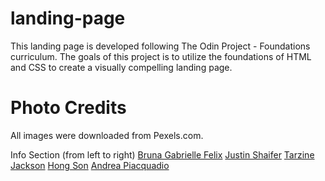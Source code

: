 # landing-page
This landing page is developed following The Odin Project - Foundations curriculum. The goals of this project is to utilize the foundations of HTML and CSS to create a visually compelling landing page.

# Photo Credits
All images were downloaded from Pexels.com.

Info Section (from left to right)
[Bruna Gabrielle Felix](https://www.pexels.com/photo/woman-posing-with-laptop-16768059)
[Justin Shaifer](https://www.pexels.com/photo/photography-of-a-guy-wearing-green-shirt-1222271)
[Tarzine Jackson](https://www.pexels.com/photo/woman-wearing-eyeglasses-773371)
[Hong Son](https://www.pexels.com/photo/a-woman-in-black-off-shoulder-dress-10423649)
[Andrea Piacquadio](https://www.pexels.com/photo/woman-in-blue-long-sleeve-shirt-wearing-white-headphones-3767392)
